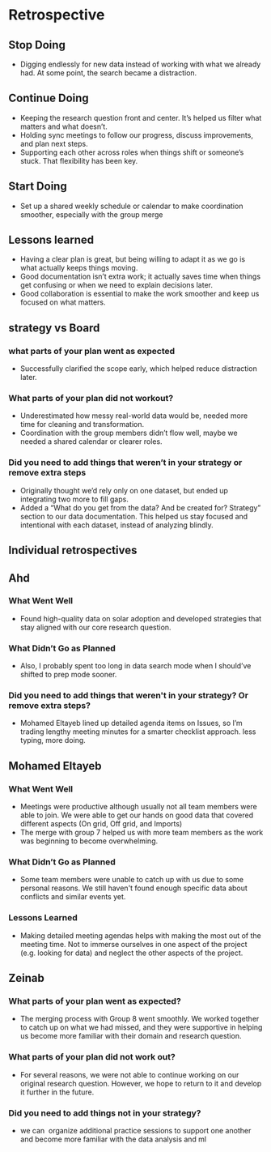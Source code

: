 # Retrospective

## Stop Doing

- Digging endlessly for new data instead of working with what we already had.
 At some point, the search became a distraction.

## Continue Doing

- Keeping the research question front and center. It’s helped us filter what
 matters and what doesn’t.
- Holding sync meetings to follow our progress, discuss improvements,
 and plan next steps.
- Supporting each other across roles when things shift or someone’s stuck.
 That flexibility has been key.

## Start Doing

- Set up a shared weekly schedule or calendar to make coordination smoother,
 especially with the group merge

## Lessons learned

- Having a clear plan is great, but being willing to adapt it as we go is what
 actually keeps things moving.
- Good documentation isn’t extra work; it actually saves time when things get
 confusing or when we need to explain decisions later.
- Good collaboration is essential to make the work smoother and keep us focused
 on what matters.

## strategy vs Board

### what parts of your plan went as expected

- Successfully clarified the scope early, which helped reduce distraction later.

### What parts of your plan did not workout?

- Underestimated how messy real-world data would be, needed more time for cleaning
 and transformation.
- Coordination with the group members didn’t flow well, maybe we needed a shared
 calendar or clearer roles.

### Did you need to add things that weren’t in your strategy or remove extra steps

- Originally thought we’d rely only on one dataset, but ended up integrating two
 more to fill gaps.
- Added a “What do you get from the data? And be created for? Strategy” section to
 our data documentation. This helped us stay focused and intentional with each
  dataset, instead of analyzing blindly.

## Individual retrospectives

## Ahd

### What Went Well

- Found high-quality data on solar adoption and developed strategies that stay
 aligned with our core research question.

### What Didn’t Go as Planned

- Also, I probably spent too long in data search mode when I should’ve shifted to
 prep mode sooner.

### Did you need to add things that weren't in your strategy? Or remove extra steps?

- Mohamed Eltayeb lined up detailed agenda items on Issues, so I’m trading
  lengthy meeting minutes for a smarter checklist approach. less typing, more doing.

## Mohamed Eltayeb

### **What Went Well**

- Meetings were productive although usually not all team members were able to join.
We were able to get our hands on good data that covered different aspects
 (On grid, Off grid, and Imports)
- The merge with group 7 helped us with more team members as the work was beginning
 to become overwhelming.

### **What Didn’t Go as Planned**

- Some team members were unable to catch up with us due to some personal reasons.
We still haven't found enough specific data about conflicts and similar events yet.

### **Lessons Learned**

- Making detailed meeting agendas helps with making the most out of the meeting time.
Not to immerse ourselves in one aspect of the project (e.g. looking for data)
 and neglect the other aspects of the project.

## Zeinab

### What parts of your plan went as expected?

- The merging process with Group 8 went smoothly. We worked together to catch up
 on what we had missed, and they were supportive in helping us become more
  familiar with their domain and research question.

### What parts of your plan did not work out?

- For several reasons, we were not able to continue working on our original
 research question. However, we hope to return to it and develop it further in
  the future.

### Did you need to add things not in your strategy?

- we can  organize additional practice sessions to support one another and become
 more familiar with the data analysis and ml  
